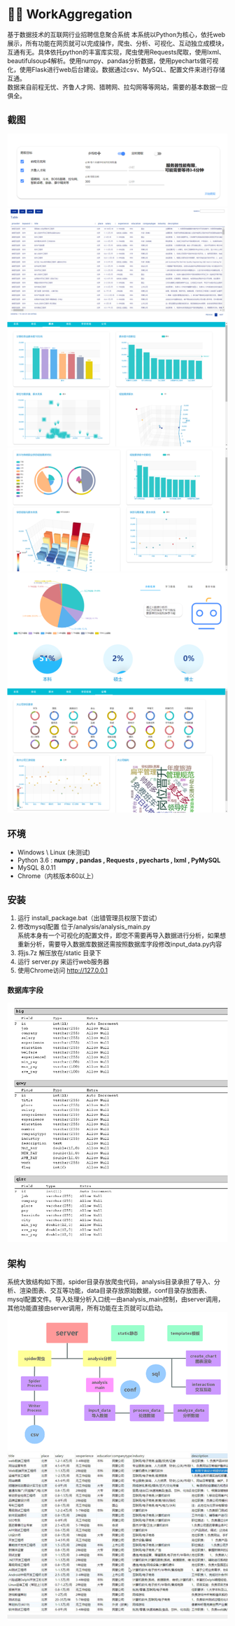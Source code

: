 # 👨‍💻  WorkAggregation
基于数据技术的互联网行业招聘信息聚合系统
本系统以Python为核心，依托web展示，所有功能在网页就可以完成操作，爬虫、分析、可视化、互动独立成模块，互通有无。具体依托python的丰富库实现，爬虫使用Requests爬取，使用lxml、beautifulsoup4解析。使用numpy、pandas分析数据，使用pyecharts做可视化，使用Flask进行web后台建设。数据通过csv、MySQL、配置文件来进行存储互通。  
数据来自前程无忧、齐鲁人才网、猎聘网、拉勾网等等网站，需要的基本数据一应俱全。






## 截图
<img  src="https://github.com/xming521/picture/blob/master/QQ截图20200220123347.png"/>  
<img  src="https://github.com/xming521/picture/blob/master/QQ截图20200220123917.png"/>  
<img  src="https://github.com/xming521/picture/blob/master/QQ截图20200220123715.png"/>  
<img  src="https://github.com/xming521/picture/blob/master/QQ截图20200220123555.png"/>  
<img  src="https://github.com/xming521/picture/blob/master/QQ截图20200220124101.png"/>  
<img  src="https://github.com/xming521/picture/blob/master/QQ截图20200220123731.png"/>  



## 环境
- Windows \ Linux (未测试)
- Python 3.6 : **numpy , pandas , Requests , pyecharts , lxml , PyMySQL**
- MySQL 8.0.11  
- Chrome（内核版本60以上）

## 安装
1. 运行 install_package.bat（出错管理员权限下尝试）   
2. 修改mysql配置 位于/analysis/analysis_main.py   
系统本身有一个可视化的配置文件，即您不需要再导入数据进行分析，如果想重新分析，需要导入数据库数据还需按照数据库字段修改input_data.py内容 
3. 将js.7z 解压放在/static 目录下
4. 运行 server.py 来运行web服务器  
5. 使用Chrome访问 http://127.0.0.1  

### 数据库字段
<img  src="https://github.com/xming521/picture/blob/master/db.png"/>  

## 架构
系统大致结构如下图，spider目录存放爬虫代码，analysis目录承担了导入、分析、渲染图表、交互等功能，data目录存放原始数据，conf目录存放图表、mysql配置文件。导入处理分析入口统一由analysis_main控制，由server调用，其他功能直接由server调用，所有功能在主页就可以启动。
![](https://github.com/xming521/picture/blob/master/job2.png)
![](https://github.com/xming521/picture/blob/master/job1.jpg)

